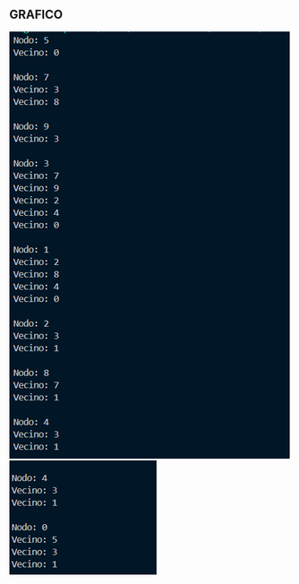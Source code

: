 ## GRAFICO
![alt text]({DF850F0B-CA6D-4123-B379-371D6FDE8E8B}.png)
![alt text]({C8F168F1-9DB0-4815-9E76-414A274DA949}.png)
